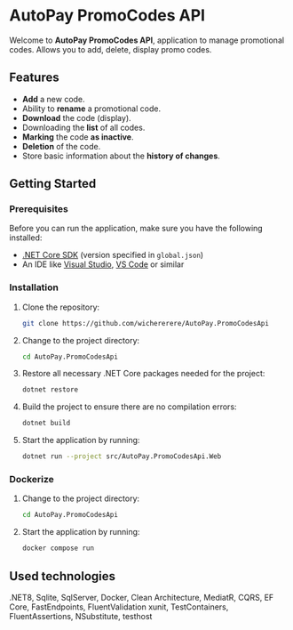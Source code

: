 # AutoPay PromoCodes API

Welcome to **AutoPay PromoCodes API**, application to manage promotional codes. Allows you to add, delete, display promo codes.
## Features

- **Add** a new code.
- Ability to **rename** a promotional code.
- **Download** the code (display).
- Downloading the **list** of all codes.
- **Marking** the code **as inactive**.
- **Deletion** of the code.
- Store basic information about the **history of changes**.

## Getting Started

### Prerequisites

Before you can run the application, make sure you have the following installed:
- [.NET Core SDK](https://dotnet.microsoft.com/download) (version specified in `global.json`)
- An IDE like [Visual Studio](https://visualstudio.microsoft.com/), [VS Code](https://code.visualstudio.com/) or similar

### Installation

1. Clone the repository:
   ```bash
   git clone https://github.com/wichererere/AutoPay.PromoCodesApi
2. Change to the project directory:
   ```bash
   cd AutoPay.PromoCodesApi
3. Restore all necessary .NET Core packages needed for the project:
   ```bash
   dotnet restore
4. Build the project to ensure there are no compilation errors:
   ```bash
   dotnet build

5. Start the application by running:
   ```bash
   dotnet run --project src/AutoPay.PromoCodesApi.Web

### Dockerize

1. Change to the project directory:
   ```bash
   cd AutoPay.PromoCodesApi

2. Start the application by running:
   ```bash
   docker compose run
   
## Used technologies
.NET8, Sqlite, SqlServer, Docker, Clean Architecture, MediatR, CQRS, EF Core, FastEndpoints, FluentValidation xunit, TestContainers, FluentAssertions, NSubstitute, testhost